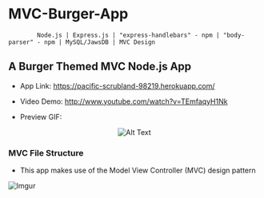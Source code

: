 
# MVC-Burger-App


            Node.js | Express.js | "express-handlebars" - npm | "body-parser" - npm | MySQL/JawsDB | MVC Design

## A Burger Themed MVC Node.js App 


* App Link: https://pacific-scrubland-98219.herokuapp.com/

* Video Demo: http://www.youtube.com/watch?v=TEmfaqyH1Nk


* Preview GIF:

<span style="text-align: center;">

![Alt Text](https://media.giphy.com/media/xUNda0odUl8ViFCGB2/giphy.gif)

</span>

### MVC File Structure
* This app makes use of the Model View Controller (MVC) design pattern

![Imgur](https://i.imgur.com/aR6uAJQ.png) 


